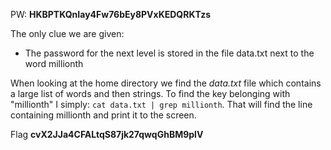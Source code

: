 PW: **HKBPTKQnIay4Fw76bEy8PVxKEDQRKTzs**
 
The only clue we are given:
- The password for the next level is stored in the file data.txt next to the word millionth

When looking at the home directory we find the *data.txt* file which contains a large list of words and then strings.
To find the key belonging with "millionth" I simply: `cat data.txt | grep millionth`.
That will find the line containing millionth and print it to the screen.

Flag **cvX2JJa4CFALtqS87jk27qwqGhBM9plV**
